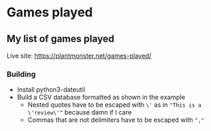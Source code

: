 # Games played
## My list of games played

Live site: https://plantmonster.net/games-played/

### Building

* Install python3-dateutil
* Build a CSV database formatted as shown in the example
	* Nested quotes have to be escaped with `\'` as in `"This is a \'review\'"` because damn if I care
	* Commas that are not delimiters have to be escaped with `","`
